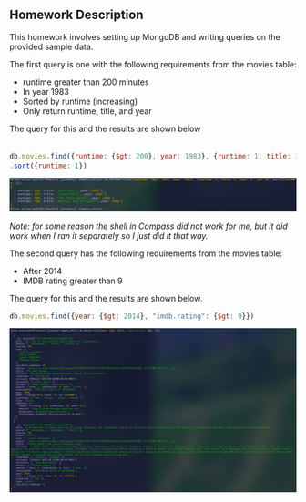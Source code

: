 ## Homework Description

This homework involves setting up MongoDB and writing queries on the provided sample data.

The first query is one with the following requirements from the movies table:
- runtime greater than 200 minutes 
- In year 1983
- Sorted by runtime (increasing)
- Only return runtime, title, and year

The query for this and the results are shown below


```javascript

db.movies.find({runtime: {$gt: 200}, year: 1983}, {runtime: 1, title: 1, year: 1, _id: 0})
.sort({runtime: 1})
```

![Query 1](images/query_1.png)


*Note: for some reason the shell in Compass did not work for me, but it did work when I ran it separately so I just did it that way.*



The second query has the following requirements from the movies table:
- After 2014
- IMDB rating greater than 9

The query for this and the results are shown below.

```javascript
db.movies.find({year: {$gt: 2014}, "imdb.rating": {$gt: 9}})
```

![Query 2](images/query_2.png)


